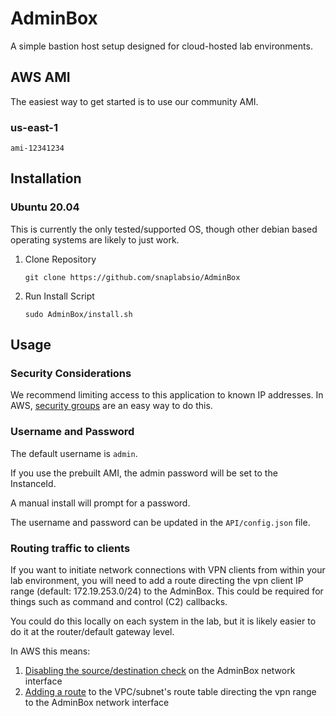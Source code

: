 # AdminBox

A simple bastion host setup designed for cloud-hosted lab environments.

## AWS AMI

The easiest way to get started is to use our community AMI.

### us-east-1

`ami-12341234`

## Installation

### Ubuntu 20.04

This is currently the only tested/supported OS, though other debian based operating systems are likely to just work.

1. Clone Repository

    ```text
    git clone https://github.com/snaplabsio/AdminBox
    ```

2. Run Install Script

    ```text
    sudo AdminBox/install.sh
    ```

## Usage

### Security Considerations

We recommend limiting access to this application to known IP addresses. In AWS, [security groups](https://docs.aws.amazon.com/vpc/latest/userguide/VPC_SecurityGroups.html#CreatingSecurityGroups) are an easy way to do this.

### Username and Password

The default username is `admin`.

If you use the prebuilt AMI, the admin password will be set to the InstanceId.

A manual install will prompt for a password.

The username and password can be updated in the `API/config.json` file.

### Routing traffic to clients

If you want to initiate network connections with VPN clients from within your lab environment, you will need to add a route directing the vpn client IP range (default: 172.19.253.0/24) to the AdminBox. This could be required for things such as command and control (C2) callbacks.

You could do this locally on each system in the lab, but it is likely easier to do it at the router/default gateway level.

In AWS this means:

1. [Disabling the source/destination check](https://docs.aws.amazon.com/AWSEC2/latest/UserGuide/using-eni.html#modify-source-dest-check) on the AdminBox network interface
2. [Adding a route](https://docs.aws.amazon.com/vpc/latest/userguide/WorkWithRouteTables.html#AddRemoveRoutes) to the VPC/subnet's route table directing the vpn range to the AdminBox network interface
